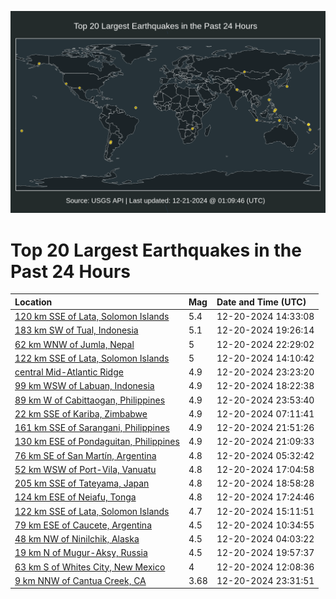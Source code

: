 ![Map](./map.png)

# Top 20 Largest Earthquakes in the Past 24 Hours

| Location | Mag | Date and Time (UTC) |
|:---|:---|:---|
| [120 km SSE of Lata, Solomon Islands](https://earthquake.usgs.gov/earthquakes/eventpage/us7000p0b5) | 5.4 | 12-20-2024 14:33:08 |
| [183 km SW of Tual, Indonesia](https://earthquake.usgs.gov/earthquakes/eventpage/us7000p0ge) | 5.1 | 12-20-2024 19:26:14 |
| [62 km WNW of Jumla, Nepal](https://earthquake.usgs.gov/earthquakes/eventpage/us7000p0hw) | 5 | 12-20-2024 22:29:02 |
| [122 km SSE of Lata, Solomon Islands](https://earthquake.usgs.gov/earthquakes/eventpage/us7000p0b2) | 5 | 12-20-2024 14:10:42 |
| [central Mid-Atlantic Ridge](https://earthquake.usgs.gov/earthquakes/eventpage/us7000p0i6) | 4.9 | 12-20-2024 23:23:20 |
| [99 km WSW of Labuan, Indonesia](https://earthquake.usgs.gov/earthquakes/eventpage/us7000p0fh) | 4.9 | 12-20-2024 18:22:38 |
| [89 km W of Cabittaogan, Philippines](https://earthquake.usgs.gov/earthquakes/eventpage/us7000p0ia) | 4.9 | 12-20-2024 23:53:40 |
| [22 km SSE of Kariba, Zimbabwe](https://earthquake.usgs.gov/earthquakes/eventpage/us7000p08s) | 4.9 | 12-20-2024 07:11:41 |
| [161 km SSE of Sarangani, Philippines](https://earthquake.usgs.gov/earthquakes/eventpage/us7000p0hq) | 4.9 | 12-20-2024 21:51:26 |
| [130 km ESE of Pondaguitan, Philippines](https://earthquake.usgs.gov/earthquakes/eventpage/us7000p0h2) | 4.9 | 12-20-2024 21:09:33 |
| [76 km SE of San Martín, Argentina](https://earthquake.usgs.gov/earthquakes/eventpage/us7000p08b) | 4.8 | 12-20-2024 05:32:42 |
| [52 km WSW of Port-Vila, Vanuatu](https://earthquake.usgs.gov/earthquakes/eventpage/us7000p0f3) | 4.8 | 12-20-2024 17:04:58 |
| [205 km SSE of Tateyama, Japan](https://earthquake.usgs.gov/earthquakes/eventpage/us7000p0fs) | 4.8 | 12-20-2024 18:58:28 |
| [124 km ESE of Neiafu, Tonga](https://earthquake.usgs.gov/earthquakes/eventpage/us7000p0f9) | 4.8 | 12-20-2024 17:24:46 |
| [122 km SSE of Lata, Solomon Islands](https://earthquake.usgs.gov/earthquakes/eventpage/us7000p0ck) | 4.7 | 12-20-2024 15:11:51 |
| [79 km ESE of Caucete, Argentina](https://earthquake.usgs.gov/earthquakes/eventpage/us7000p0a0) | 4.5 | 12-20-2024 10:34:55 |
| [48 km NW of Ninilchik, Alaska](https://earthquake.usgs.gov/earthquakes/eventpage/ak024gb66mji) | 4.5 | 12-20-2024 04:03:22 |
| [19 km N of Mugur-Aksy, Russia](https://earthquake.usgs.gov/earthquakes/eventpage/us7000p0gm) | 4.5 | 12-20-2024 19:57:37 |
| [63 km S of Whites City, New Mexico](https://earthquake.usgs.gov/earthquakes/eventpage/tx2024yxse) | 4 | 12-20-2024 12:08:36 |
| [9 km NNW of Cantua Creek, CA](https://earthquake.usgs.gov/earthquakes/eventpage/nc75106056) | 3.68 | 12-20-2024 23:31:51 |
